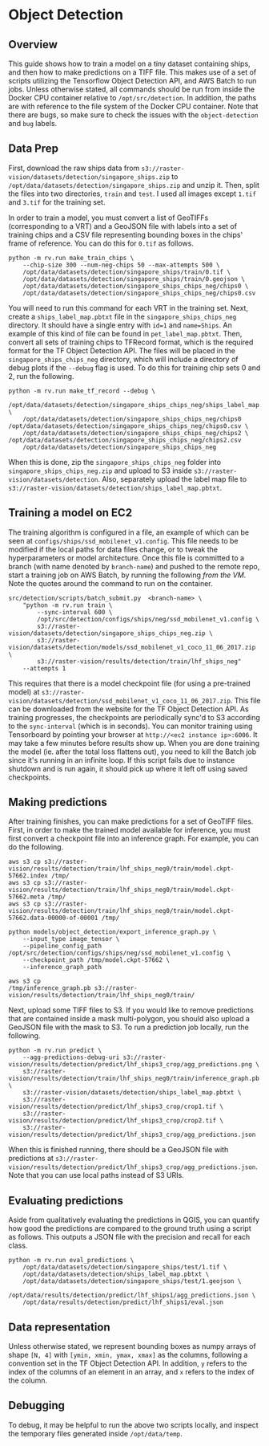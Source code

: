# Object Detection

## Overview

This guide shows how to train a model on a tiny dataset containing ships, and then how to make predictions on a TIFF file. This makes use of a set of scripts utilizing the Tensorflow Object Detection API, and AWS Batch to run jobs. Unless otherwise stated, all commands should be run from inside the Docker CPU container relative to `/opt/src/detection`. In addition, the paths are with reference to the file system of the Docker CPU container. Note that there are bugs, so make sure to check the issues with the `object-detection` and `bug` labels.

## Data Prep

First, download the raw ships data from  `s3://raster-vision/datasets/detection/singapore_ships.zip` to `/opt/data/datasets/detection/singapore_ships.zip` and unzip it. Then, split
the files into two directories, `train` and `test`. I used all images except `1.tif` and `3.tif` for the training set.

In order to train a model, you must convert a list of GeoTIFFs (corresponding to a VRT) and a GeoJSON file with labels into a set of training chips and a CSV file representing bounding boxes in the chips' frame of reference. You can do this for `0.tif` as follows.

```
python -m rv.run make_train_chips \
    --chip-size 300 --num-neg-chips 50 --max-attempts 500 \
    /opt/data/datasets/detection/singapore_ships/train/0.tif \
    /opt/data/datasets/detection/singapore_ships/train/0.geojson \
    /opt/data/datasets/detection/singapore_ships_chips_neg/chips0 \
    /opt/data/datasets/detection/singapore_ships_chips_neg/chips0.csv
```

You will need to run this command for each VRT in the training set. Next, create a `ships_label_map.pbtxt` file in the `singapore_ships_chips_neg` directory. It should have a single entry with `id=1` and `name=Ships`. An example of this kind of file can be found in `pet_label_map.pbtxt`. Then, convert all sets of training chips to TFRecord format, which is the required format for the TF Object Detection API. The files will be placed in the `singapore_ships_chips_neg` directory, which will include a directory of debug plots if the `--debug` flag is used. To do this for training chip sets 0 and 2, run the following.

```
python -m rv.run make_tf_record --debug \
    /opt/data/datasets/detection/singapore_ships_chips_neg/ships_label_map.pbtxt \
    /opt/data/datasets/detection/singapore_ships_chips_neg/chips0 /opt/data/datasets/detection/singapore_ships_chips_neg/chips0.csv \
    /opt/data/datasets/detection/singapore_ships_chips_neg/chips2 \ /opt/data/datasets/detection/singapore_ships_chips_neg/chips2.csv
    /opt/data/datasets/detection/singapore_ships_chips_neg
```

When this is done, zip the `singapore_ships_chips_neg` folder into `singapore_ships_chips_neg.zip` and upload to S3 inside `s3://raster-vision/datasets/detection`. Also, separately upload the label map file to `s3://raster-vision/datasets/detection/ships_label_map.pbtxt`.

## Training a model on EC2

The training algorithm is configured in a file, an example of which can be seen at `configs/ships/ssd_mobilenet_v1.config`. This file needs to be modified if the local paths for data files change, or to tweak the hyperparameters or model architecture.
Once this file is committed to a branch (with name denoted by `branch-name`) and pushed to the remote repo, start a training job on AWS Batch, by running the following *from the VM*. Note the quotes around the command to run on the container.
```
src/detection/scripts/batch_submit.py  <branch-name> \
    "python -m rv.run train \
        --sync-interval 600 \
        /opt/src/detection/configs/ships/neg/ssd_mobilenet_v1.config \
        s3://raster-vision/datasets/detection/singapore_ships_chips_neg.zip \
        s3://raster-vision/datasets/detection/models/ssd_mobilenet_v1_coco_11_06_2017.zip \
        s3://raster-vision/results/detection/train/lhf_ships_neg"
    --attempts 1
```

This requires that there is a model checkpoint file (for using a pre-trained model) at `s3://raster-vision/datasets/detection/ssd_mobilenet_v1_coco_11_06_2017.zip`. This file can be downloaded from the website for the TF Object Detection API.
As training progresses, the checkpoints are periodically sync'd to S3 according to the `sync-interval` (which is in seconds).
You can monitor training using Tensorboard by pointing your browser at `http://<ec2 instance ip>:6006`. It may take a few minutes before results show up. When you are done training the model (ie. after the total loss flattens out), you need to kill the Batch job since it's running in an infinite loop. If this script fails due to instance shutdown and is run again, it should pick up where it left off using saved checkpoints.

## Making predictions

After training finishes, you can make predictions for a set of GeoTIFF files.  
First, in order to make the trained model available for inference, you must first convert a checkpoint file into an inference graph. For example, you can do the following.

```
aws s3 cp s3://raster-vision/results/detection/train/lhf_ships_neg0/train/model.ckpt-57662.index /tmp/
aws s3 cp s3://raster-vision/results/detection/train/lhf_ships_neg0/train/model.ckpt-57662.meta /tmp/
aws s3 cp s3://raster-vision/results/detection/train/lhf_ships_neg0/train/model.ckpt-57662.data-00000-of-00001 /tmp/

python models/object_detection/export_inference_graph.py \
    --input_type image_tensor \
    --pipeline_config_path /opt/src/detection/configs/ships/neg/ssd_mobilenet_v1.config \
    --checkpoint_path /tmp/model.ckpt-57662 \
    --inference_graph_path

aws s3 cp
/tmp/inference_graph.pb s3://raster-vision/results/detection/train/lhf_ships_neg0/train/
```

Next, upload some TIFF files to S3. If you would like to remove predictions that are contained inside a mask multi-polygon, you should also upload a GeoJSON file with the mask to S3. To run a prediction job locally, run the following.

```
python -m rv.run predict \
    --agg-predictions-debug-uri s3://raster-vision/results/detection/predict/lhf_ships3_crop/agg_predictions.png \
    s3://raster-vision/results/detection/train/lhf_ships_neg0/train/inference_graph.pb \
    s3://raster-vision/datasets/detection/ships_label_map.pbtxt \
    s3://raster-vision/results/detection/predict/lhf_ships3_crop/crop1.tif \
    s3://raster-vision/results/detection/predict/lhf_ships3_crop/crop2.tif \
    s3://raster-vision/results/detection/predict/lhf_ships3_crop/agg_predictions.json
```

When this is finished running, there should be a GeoJSON file with predictions at     `s3://raster-vision/results/detection/predict/lhf_ships3_crop/agg_predictions.json`. Note that you can use local paths instead of S3 URIs.

## Evaluating predictions

Aside from qualitatively evaluating the predictions in QGIS, you can quantify how good the predictions are compared to the ground truth using a script as follows. This outputs a JSON file with the precision and recall for each class.

```
python -m rv.run eval_predictions \
    /opt/data/datasets/detection/singapore_ships/test/1.tif \
    /opt/data/datasets/detection/ships_label_map.pbtxt \
    /opt/data/datasets/detection/singapore_ships/test/1.geojson \
    /opt/data/results/detection/predict/lhf_ships1/agg_predictions.json \
    /opt/data/results/detection/predict/lhf_ships1/eval.json
```

## Data representation

Unless otherwise stated, we represent bounding boxes as numpy arrays of shape
`[N, 4]` with `[ymin, xmin, ymax, xmax]` as the columns, following a convention set in the TF Object Detection API. In addition, `y` refers to the index of the columns of an element in an array, and `x` refers to the index of the column.

## Debugging

To debug, it may be helpful to run the above two scripts locally, and inspect the temporary files generated inside `/opt/data/temp`.
